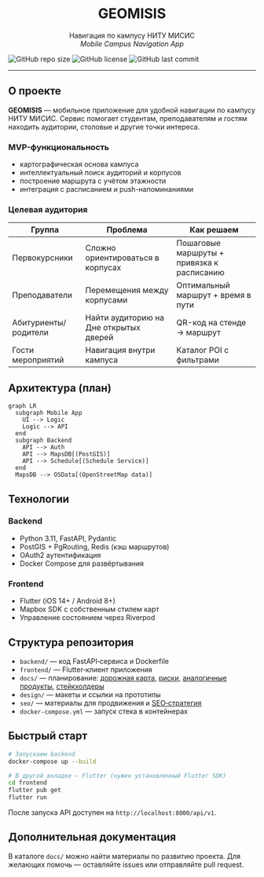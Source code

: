 <h1 align="center">GEOMISIS</h1>
<p align="center">
  Навигация по кампусу НИТУ МИСИС<br/>
  <i>Mobile Campus Navigation App</i>
</p>

![GitHub repo size](https://img.shields.io/github/repo-size/ИМЯ_ОРГ/geomisis-app?style=flat-square)
![GitHub license](https://img.shields.io/github/license/ИМЯ_ОРГ/geomisis-app?style=flat-square)
![GitHub last commit](https://img.shields.io/github/last-commit/ИМЯ_ОРГ/geomisis-app?style=flat-square)

---

## О проекте
**GEOMISIS** — мобильное приложение для удобной навигации по кампусу НИТУ МИСИС. Сервис помогает студентам, преподавателям и гостям находить аудитории, столовые и другие точки интереса.

### MVP-функциональность
- картографическая основа кампуса
- интеллектуальный поиск аудиторий и корпусов
- построение маршрута с учётом этажности
- интеграция с расписанием и push-напоминаниями

### Целевая аудитория
| Группа | Проблема | Как решаем |
| ------ | -------- | ---------- |
| Первокурсники | Сложно ориентироваться в корпусах | Пошаговые маршруты + привязка к расписанию |
| Преподаватели | Перемещения между корпусами | Оптимальный маршрут + время в пути |
| Абитуриенты/родители | Найти аудиторию на Дне открытых дверей | QR-код на стенде → маршрут |
| Гости мероприятий | Навигация внутри кампуса | Каталог POI с фильтрами |

## Архитектура (план)
```mermaid
graph LR
  subgraph Mobile App
    UI --> Logic
    Logic --> API
  end
  subgraph Backend
    API --> Auth
    API --> MapsDB[(PostGIS)]
    API --> Schedule[(Schedule Service)]
  end
  MapsDB --> OSData[(OpenStreetMap data)]
```

## Технологии
### Backend
- Python 3.11, FastAPI, Pydantic
- PostGIS + PgRouting, Redis (кэш маршрутов)
- OAuth2 аутентификация
- Docker Compose для развёртывания

### Frontend
- Flutter (iOS 14+ / Android 8+)
- Mapbox SDK с собственным стилем карт
- Управление состоянием через Riverpod

## Структура репозитория
- `backend/` — код FastAPI‑сервиса и Dockerfile
- `frontend/` — Flutter‑клиент приложения
- `docs/` — планирование: [дорожная карта](docs/Roadmap.md), [риски](docs/Risks.md), [аналогичные продукты](docs/Competitors.md), [стейкхолдеры](docs/Stakeholders.md)
- `design/` — макеты и ссылки на прототипы
- `seo/` — материалы для продвижения и [SEO‑стратегия](seo/SEO-Strategy.md)
- `docker-compose.yml` — запуск стека в контейнерах

## Быстрый старт
```bash
# Запускаем backend
docker-compose up --build

# В другой вкладке — Flutter (нужен установленный Flutter SDK)
cd frontend
flutter pub get
flutter run
```
После запуска API доступен на `http://localhost:8000/api/v1`.

## Дополнительная документация
В каталоге `docs/` можно найти материалы по развитию проекта. Для желающих помочь — оставляйте issues или отправляйте pull request.
